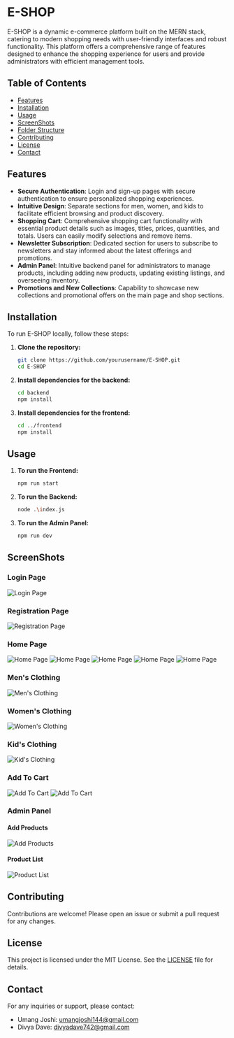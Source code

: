 # E-SHOP

E-SHOP is a dynamic e-commerce platform built on the MERN stack, catering to modern shopping needs with user-friendly interfaces and robust functionality. This platform offers a comprehensive range of features designed to enhance the shopping experience for users and provide administrators with efficient management tools.

## Table of Contents
- [Features](#features)
- [Installation](#installation)
- [Usage](#usage)
- [ScreenShots](#screenshots)
- [Folder Structure](#folder-structure)
- [Contributing](#contributing)
- [License](#license)
- [Contact](#contact)

## Features

- **Secure Authentication**: Login and sign-up pages with secure authentication to ensure personalized shopping experiences.
- **Intuitive Design**: Separate sections for men, women, and kids to facilitate efficient browsing and product discovery.
- **Shopping Cart**: Comprehensive shopping cart functionality with essential product details such as images, titles, prices, quantities, and totals. Users can easily modify selections and remove items.
- **Newsletter Subscription**: Dedicated section for users to subscribe to newsletters and stay informed about the latest offerings and promotions.
- **Admin Panel**: Intuitive backend panel for administrators to manage products, including adding new products, updating existing listings, and overseeing inventory.
- **Promotions and New Collections**: Capability to showcase new collections and promotional offers on the main page and shop sections.

## Installation

To run E-SHOP locally, follow these steps:

1. **Clone the repository:**
    ```bash
    git clone https://github.com/yourusername/E-SHOP.git
    cd E-SHOP
    ```

2. **Install dependencies for the backend:**
    ```bash
    cd backend
    npm install
    ```

3. **Install dependencies for the frontend:**
    ```bash
    cd ../frontend
    npm install
    ```

## Usage

1. **To run the Frontend:**
    ```bash
    npm run start
    ```

2. **To run the Backend:**
    ```bash
    node .\index.js
    ```

3. **To run the Admin Panel:**
    ```bash
    npm run dev
    ```

## ScreenShots

### Login Page
![Login Page](https://github.com/rajvipandya16/E-Commerce-Shopping-Website/assets/122957337/5c66e189-e8c5-44e5-9cb0-f6962f779a9f)

### Registration Page
![Registration Page](https://github.com/rajvipandya16/E-Commerce-Shopping-Website/assets/122957337/97188ed7-5a2e-421d-ba68-5c241eb170e0)

### Home Page
![Home Page](https://github.com/rajvipandya16/E-Commerce-Shopping-Website/assets/122957337/35530194-8617-4c5e-b368-f9e1c8621ace)
![Home Page](https://github.com/rajvipandya16/E-Commerce-Shopping-Website/assets/122957337/77e77ec3-76f7-461a-abdc-4d0ec5ecc7d2)
![Home Page](https://github.com/rajvipandya16/E-Commerce-Shopping-Website/assets/122957337/9ccf0c23-7c26-4077-807e-37b90df7d0f5)
![Home Page](https://github.com/rajvipandya16/E-Commerce-Shopping-Website/assets/122957337/60e34aaa-d0db-4566-9f86-0515e53a6bb4)
![Home Page](https://github.com/rajvipandya16/E-Commerce-Shopping-Website/assets/122957337/2427ef63-48cd-42ef-9602-fbdf29a1ff0b)

### Men's Clothing
![Men's Clothing](https://github.com/rajvipandya16/E-Commerce-Shopping-Website/assets/122957337/658b105d-2013-47e0-a353-f91d7e66d9ee)

### Women's Clothing
![Women's Clothing](https://github.com/rajvipandya16/E-Commerce-Shopping-Website/assets/122957337/617ea68e-db66-4bb4-8da3-6954ef4c45aa)

### Kid's Clothing
![Kid's Clothing](https://github.com/rajvipandya16/E-Commerce-Shopping-Website/assets/122957337/cbb1f813-cd52-4e1c-86f2-9591422fb958)

### Add To Cart
![Add To Cart](https://github.com/rajvipandya16/E-Commerce-Shopping-Website/assets/122957337/b320d2dc-8b5a-406d-a341-4dccc6fb80e5)
![Add To Cart](https://github.com/rajvipandya16/E-Commerce-Shopping-Website/assets/122957337/924567dd-70c1-4766-b1a8-398b77753623)

### Admin Panel
#### Add Products
![Add Products](https://github.com/rajvipandya16/E-Commerce-Shopping-Website/assets/122957337/8ec81048-395d-432d-bbd9-dde6f39ad63c)

#### Product List
![Product List](https://github.com/rajvipandya16/E-Commerce-Shopping-Website/assets/122957337/5d4bb412-8a38-4005-b040-7297e7d14a0a)

## Contributing

Contributions are welcome! Please open an issue or submit a pull request for any changes.

## License

This project is licensed under the MIT License. See the [LICENSE](LICENSE) file for details.

## Contact

For any inquiries or support, please contact:

- Umang Joshi: [umangjoshi144@gmail.com](mailto:umangjoshi144@gmail.com)
- Divya Dave: [divyadave742@gmail.com](mailto:divyadave742@gmail.com)


